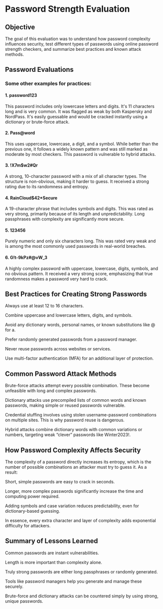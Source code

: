 # Password Strength Evaluation 

## Objective

The goal of this evaluation was to understand how password complexity influences security, test different types of passwords using online password strength checkers, and summarize best practices and known attack methods.


## Password Evaluations
### Some other examples for practices:
#### 1. password123
This password includes only lowercase letters and digits. It's 11 characters long and is very common. It was flagged as weak by both Kaspersky and NordPass. It's easily guessable and would be cracked instantly using a dictionary or brute-force attack.


#### 2. Pass@word
This uses uppercase, lowercase, a digit, and a symbol. While better than the previous one, it follows a widely known pattern and was still marked as moderate by most checkers. This password is vulnerable to hybrid attacks.


#### 3. !X7m$w2#Qr
A strong, 10-character password with a mix of all character types. The structure is non-obvious, making it harder to guess. It received a strong rating due to its randomness and entropy.


#### 4. RainCloud$42*Secure
A 19-character phrase that includes symbols and digits. This was rated as very strong, primarily because of its length and unpredictability. Long passphrases with complexity are significantly more secure.


#### 5. 123456
Purely numeric and only six characters long. This was rated very weak and is among the most commonly used passwords in real-world breaches.


#### 6. G!t-9kPz#@vW_3
A highly complex password with uppercase, lowercase, digits, symbols, and no obvious pattern. It received a very strong score, emphasizing that true randomness makes a password very hard to crack.


## Best Practices for Creating Strong Passwords

Always use at least 12 to 16 characters.

Combine uppercase and lowercase letters, digits, and symbols.

Avoid any dictionary words, personal names, or known substitutions like @ for a.

Prefer randomly generated passwords from a password manager.

Never reuse passwords across websites or services.

Use multi-factor authentication (MFA) for an additional layer of protection.



## Common Password Attack Methods

Brute-force attacks attempt every possible combination. These become unfeasible with long and complex passwords.

Dictionary attacks use precompiled lists of common words and known passwords, making simple or reused passwords vulnerable.

Credential stuffing involves using stolen username-password combinations on multiple sites. This is why password reuse is dangerous.

Hybrid attacks combine dictionary words with common variations or numbers, targeting weak “clever” passwords like Winter2023!.



## How Password Complexity Affects Security

The complexity of a password directly increases its entropy, which is the number of possible combinations an attacker must try to guess it. As a result:

Short, simple passwords are easy to crack in seconds.

Longer, more complex passwords significantly increase the time and computing power required.

Adding symbols and case variation reduces predictability, even for dictionary-based guessing.


In essence, every extra character and layer of complexity adds exponential difficulty for attackers.


## Summary of Lessons Learned

Common passwords are instant vulnerabilities.

Length is more important than complexity alone.

Truly strong passwords are either long passphrases or randomly generated.

Tools like password managers help you generate and manage these securely.

Brute-force and dictionary attacks can be countered simply by using strong, unique passwords.



